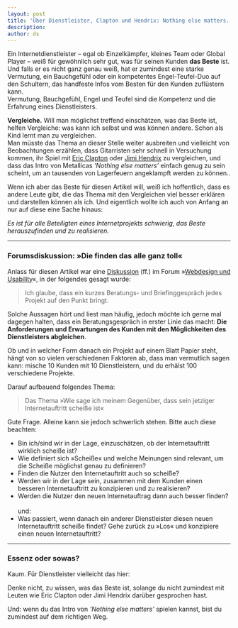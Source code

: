 ```yaml
---
layout: post
title: 'Über Dienstleister, Clapton und Hendrix: Nothing else matters.'
description:
author: ds
---
```


Ein Internetdienstleister – egal ob Einzelkämpfer, kleines Team oder Global Player – weiß für gewöhnlich sehr gut, was für seinen Kunden **das Beste** ist. Und falls er es nicht ganz genau weiß, hat er zumindest eine starke Vermutung, ein Bauchgefühl oder ein kompetentes Engel-Teufel-Duo auf den Schultern, das handfeste Infos vom Besten für den Kunden zuflüstern kann.  
 Vermutung, Bauchgefühl, Engel und Teufel sind die Kompetenz und die Erfahrung eines Dienstleisters.

**Vergleiche.** Will man möglichst treffend einschätzen, was das Beste ist, helfen Vergleiche: was kann ich selbst und was können andere. Schon als Kind lernt man zu vergleichen.  
 Man müsste das Thema an dieser Stelle weiter ausbreiten und vielleicht von Beobachtungen erzählen, dass Gitarristen sehr schnell in Versuchung kommen, ihr Spiel mit [Eric Clapton](http://de.wikipedia.org/wiki/Eric_Clapton) oder [Jimi Hendrix](http://de.wikipedia.org/wiki/Jimi_Hendrix) zu vergleichen, und dass das Intro von Metallicas *‘Nothing else matters’* einfach genug zu sein scheint, um an tausenden von Lagerfeuern angeklampft werden zu können..

Wenn ich aber das Beste für diesen Artikel will, weiß ich hoffentlich, dass es andere Leute gibt, die das Thema mit den Vergleichen viel besser erklären und darstellen können als ich. Und eigentlich wollte ich auch von Anfang an nur auf diese eine Sache hinaus:

*Es ist für alle Beteiligten eines Internetprojekts schwierig, das Beste herauszufinden und zu realisieren.*

---

### Forumsdiskussion: »Die finden das alle ganz toll«

Anlass für diesen Artikel war eine [Diskussion](https://www.xing.com/app/forum?op=showarticles;id=9762990) (ff.) im Forum »[Webdesign und Usability](https://www.xing.com/net/webdesignundusability)«, in der folgendes gesagt wurde:

> Ich glaube, dass ein kurzes Beratungs- und Briefinggespräch jedes Projekt auf den Punkt bringt.

Solche Aussagen hört und liest man häufig, jedoch möchte ich gerne mal dagegen halten, dass ein Beratungsgespräch in erster Linie das macht: **Die Anforderungen und Erwartungen des Kunden mit den Möglichkeiten des Dienstleisters abgleichen**.

Ob und in welcher Form danach ein Projekt auf einem Blatt Papier steht, hängt von so vielen verschiedenen Faktoren ab, dass man vermutlich sagen kann: mische 10 Kunden mit 10 Dienstleistern, und du erhälst 100 verschiedene Projekte.

Darauf aufbauend folgendes Thema:

> Das Thema »Wie sage ich meinem Gegenüber, dass sein jetziger Internetauftritt scheiße ist«

Gute Frage. Alleine kann sie jedoch schwerlich stehen. Bitte auch diese beachten:

- Bin ich/sind wir in der Lage, einzuschätzen, ob der Internetauftritt wirklich scheiße ist?
- Wie definiert sich »Scheiße« und welche Meinungen sind relevant, um die Scheiße möglichst genau zu definieren?
- Finden die Nutzer den Internetauftritt auch so scheiße?
- Werden wir in der Lage sein, zusammen mit dem Kunden einen besseren Internetauftritt zu konzipieren und zu realisieren?
- Werden die Nutzer den neuen Internetauftrag dann auch besser finden?  
   
und:
- Was passiert, wenn danach ein anderer Dienstleister diesen neuen Internetauftritt scheiße findet? Gehe zurück zu »Los« und konzipiere einen neuen Internetauftritt?

---

### Essenz oder sowas?

Kaum. Für Dienstleister vielleicht das hier:

Denke nicht, zu wissen, was das Beste ist, solange du nicht zumindest mit Leuten wie Eric Clapton oder Jimi Hendrix darüber gesprochen hast.

Und: wenn du das Intro von *‘Nothing else matters’* spielen kannst, bist du zumindest auf dem richtigen Weg.


